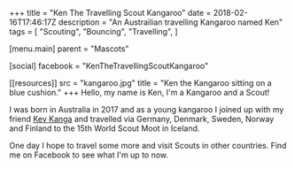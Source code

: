 +++
title = "Ken The Travelling Scout Kangaroo"
date = 2018-02-16T17:46:17Z
description = "An Austrailian travelling Kangaroo named Ken"
tags = [
  "Scouting",
  "Bouncing",
  "Travelling",
]

[menu.main]
parent = "Mascots"

[social]
facebook = "KenTheTravellingScoutKangaroo"

[[resources]]
src = "kangaroo.jpg"
title = "Ken the Kangaroo sitting on a blue cushion."
+++
Hello, my name is Ken, I'm a Kangaroo and a Scout!

I was born in Australia in 2017 and as a young kangaroo I joined up with my friend [Kev Kanga](https://www.facebook.com/KevKanga) and travelled via Germany, Denmark, Sweden, Norway and Finland to the 15th World Scout Moot in Iceland.

One day I hope to travel some more and visit Scouts in other countries.  Find me on Facebook to see what I'm up to now.